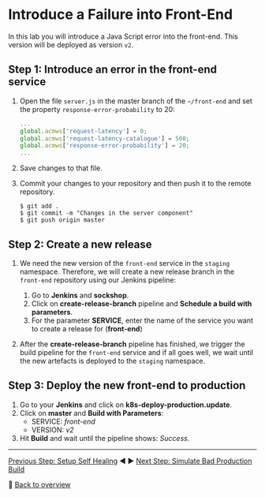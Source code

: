 # Introduce a Failure into Front-End

In this lab you will introduce a Java Script error into the front-end. This version will be deployed as version `v2`.

## Step 1: Introduce an error in the front-end service
1. Open the file `server.js` in the master branch of the `~/front-end` and set the property `response-error-probability` to 20: 
    ```js
    ...
    global.acmws['request-latency'] = 0;
    global.acmws['request-latency-catalogue'] = 500; 
    global.acmws['response-error-probability'] = 20;
    ...
    ```

1. Save changes to that file.

1. Commit your changes to your repository and then push it to the remote repository.

    ```console
    $ git add .
    $ git commit -m "Changes in the server component"
    $ git push origin master
    ```

## Step 2: Create a new release
1. We need the new version of the `front-end` service in the `staging` namespace. Therefore, we will create a new release branch in the `front-end` repository using our Jenkins pipeline:

    1. Go to **Jenkins** and **sockshop**.
    1. Click on **create-release-branch** pipeline and **Schedule a build with parameters**.
    1. For the parameter **SERVICE**, enter the name of the service you want to create a release for (**front-end**)

1. After the **create-release-branch** pipeline has finished, we trigger the build pipeline for the `front-end` service and if all goes well, we wait until the new artefacts is deployed to the `staging` namespace.

## Step 3: Deploy the new front-end to production
1. Go to your **Jenkins** and click on **k8s-deploy-production.update**.
1. Click on **master** and **Build with Parameters**:
    * SERVICE: *front-end*
    * VERSION: *v2*
1. Hit **Build** and wait until the pipeline shows: *Success*.

---
[Previous Step: Setup Self Healing](../03_Setup_Self_Healing_for_Production) :arrow_backward: :arrow_forward: [Next Step: Simulate Bad Production Build](../05_Simulate_a_Bad_Production_Deployment)

:arrow_up_small: [Back to overview](../)
